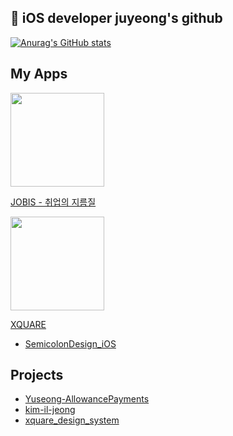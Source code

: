 ##  iOS developer juyeong's github

[![Anurag's GitHub stats](https://github-readme-stats.vercel.app/api?username=juyeong525&show_icons=true&theme=tokyonight)](https://github.com/juyeong525/github-readme-stats)

## My Apps
<a href="https://apps.apple.com/kr/app/jobis-%EC%B7%A8%EC%97%85%EC%9D%98-%EC%A7%80%EB%A6%84%EA%B8%B8/id6450888392"><img src="https://github.com/juyeong525/juyeong525/assets/103028061/98313658-091e-4da9-b16c-81a2250e6f9f" width="150" height="150"/></a>

[JOBIS - 취업의 지름질](https://github.com/Team-return/JOBIS-DSM-iOS-v2)


<a href="https://apps.apple.com/kr/app/xquare-dsm을-위한-단-하나의-서비스/id1633067002"><img src="https://github.com/juyeong525/juyeong525/assets/103028061/9eab4aff-914b-469d-8086-8909ed0cf7bf" width="150" height="150"/></a>

[XQUARE](https://github.com/team-xquare/xquare-iOS)
  * [SemicolonDesign_iOS](https://github.com/semicolondsm/SemicolonDesign_iOS)

## Projects
  * [Yuseong-AllowancePayments](https://github.com/Yuseong-AllowancePayments/Yuseong_AllowancePayments_iPadOS)
  * [kim-il-jeong](https://github.com/team-nk/kim-il-jeong-ios)
  * [xquare_design_system](https://github.com/team-xquare/xquare-design-system-iOS)
